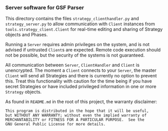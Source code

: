 ### Server software for GSF Parser

This directory contains the files `strategy_clienthandler.py` and `strategy_server.py` to allow communication with 
`Client` instances from `tools.strategy_client.Client` for real-time editing and sharing of Strategy objects and Phases.

Running a `Server` requires admin privileges on the system, and is not advised if untrusted `Client`s are expected. 
Remote code execution should not be possible, but the security of the systems is not guaranteed.

All communication between `Server`, `ClientHandler` and `Client` is unencrypted. The moment a `Client` connects to your
`Server`, the master `Client` will send all Strategies and there is currently no option to prevent this. Treat this 
functionality with caution for the time being if you have secret Strategies or have included privileged information
in one or more `Strategy` objects.

As found in `README.md` in the root of this project, the warranty disclaimer:
```
This program is distributed in the hope that it will be useful,
but WITHOUT ANY WARRANTY; without even the implied warranty of
MERCHANTABILITY or FITNESS FOR A PARTICULAR PURPOSE.  See the
GNU General Public License for more details.
```
